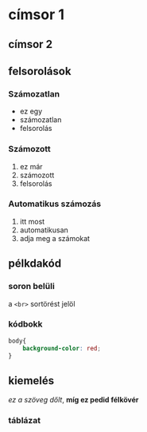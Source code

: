 # címsor 1
## címsor 2

## felsorolások

### Számozatlan

-   ez egy
- számozatlan
- felsorolás

### Számozott 
1. ez már
2. számozott
3. felsorolás

### Automatikus számozás
1. itt most
1. automatikusan
1. adja meg a számokat

## pélkdakód
### soron belüli
a `<br>` sortörést jelöl
### kódbokk
```css
body{
    background-color: red;
}
```
## kiemelés
*ez a szöveg dőlt*, __míg ez pedid félkövér__

### táblázat
